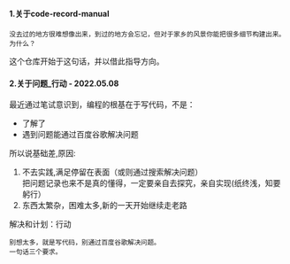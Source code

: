 #### 1.关于code-record-manual 
```
没去过的地方很难想像出来，到过的地方会忘记，但对于家乡的风景你能把很多细节构建出来。为什么？
```
这个仓库开始于这句话，并以借此指导方向。



#### 2.关于问题_行动 - 2022.05.08

最近通过笔试意识到，编程的根基在于写代码，不是：
- 了解了
- 遇到问题能通过百度谷歌解决问题

所以说基础差,原因:
1. 不去实践,满足停留在表面（或则通过搜索解决问题）
<br>把问题记录也来不是真的懂得，一定要亲自去探究，亲自实现(纸终浅，知要躬行）
2. 东西太繁杂，困难太多,新的一天开始继续走老路

解决和计划：行动
```
别想太多，就是写代码，别通过百度谷歌解决问题。
一句话三个要求。
```

